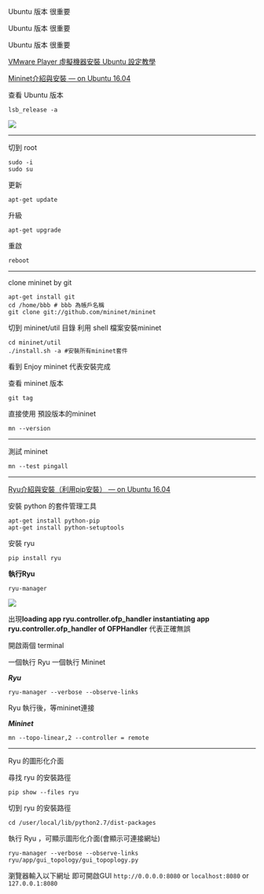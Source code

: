 Ubuntu 版本 很重要

Ubuntu 版本 很重要

Ubuntu 版本 很重要

[VMware Player 虛擬機器安裝 Ubuntu 設定教學](https://www.kjnotes.com/linux/18)

[Mininet介紹與安裝 — on Ubuntu 16.04](https://ting-kuan.blog/2017/11/03/%e3%80%90mininet%e4%bb%8b%e7%b4%b9%e8%88%87%e5%ae%89%e8%a3%9d-on-ubuntu-16-04%e3%80%91/)

查看 Ubuntu 版本
```
lsb_release -a
```
![](https://i.imgur.com/xE3Ani4.png)

---
切到 root
```
sudo -i
sudo su
```
更新
```
apt-get update
```

升級
```
apt-get upgrade
```

重啟
```
reboot
```
---

clone mininet by git 
```
apt-get install git
cd /home/bbb # bbb 為帳戶名稱
git clone git://github.com/mininet/mininet
```
切到 mininet/util 目錄
利用 shell 檔案安裝mininet

```
cd mininet/util
./install.sh -a #安裝所有mininet套件
```
看到 Enjoy mininet 代表安裝完成

查看 mininet 版本
```
git tag
```
直接使用 預設版本的mininet
```
mn --version
```

---

測試 mininet 
```
mn --test pingall
```

---
[Ryu介紹與安裝（利用pip安裝） — on Ubuntu 16.04](https://ting-kuan.blog/2017/11/05/%e3%80%90ryu%e4%bb%8b%e7%b4%b9%e8%88%87%e5%ae%89%e8%a3%9d%ef%bc%88%e5%88%a9%e7%94%a8pip%e5%ae%89%e8%a3%9d%ef%bc%89-on-ubuntu-16-04%e3%80%91/)

安裝 python 的套件管理工具
```
apt-get install python-pip
apt-get install python-setuptools
```
安裝 ryu
```
pip install ryu
```

**執行Ryu**
```
ryu-manager
```
![](https://i.imgur.com/p83iYTY.png)

出現**loading app ryu.controller.ofp_handler instantiating app ryu.controller.ofp_handler of OFPHandler** 代表正確無誤

開啟兩個 terminal 

一個執行 Ryu 一個執行 Mininet

***Ryu***
```
ryu-manager --verbose --observe-links
```

Ryu 執行後，等mininet連接

***Mininet***
```
mn --topo-linear,2 --controller = remote
```

---

Ryu 的圖形化介面

尋找 ryu 的安裝路徑
```
pip show --files ryu
```

切到 ryu 的安裝路徑
```
cd /user/local/lib/python2.7/dist-packages
```

執行 Ryu ，可顯示圖形化介面(會顯示可連接網址)
```
ryu-manager --verbose --observe-links ryu/app/gui_topology/gui_topoplogy.py
```

瀏覽器輸入以下網址 即可開啟GUI
`http://0.0.0.0:8080` or `localhost:8080` or `127.0.0.1:8080`






